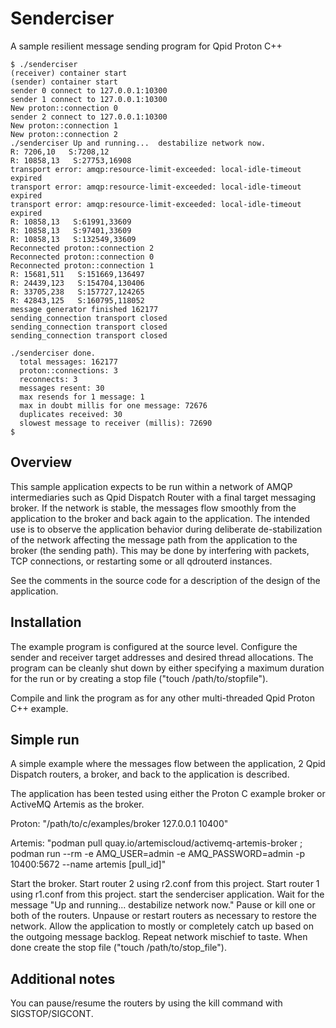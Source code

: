 # Senderciser

A sample resilient message sending program for Qpid Proton C++

~~~
$ ./senderciser
(receiver) container start
(sender) container start
sender 0 connect to 127.0.0.1:10300
sender 1 connect to 127.0.0.1:10300
New proton::connection 0
sender 2 connect to 127.0.0.1:10300
New proton::connection 1
New proton::connection 2
./senderciser Up and running...  destabilize network now.
R: 7206,10   S:7208,12
R: 10858,13   S:27753,16908
transport error: amqp:resource-limit-exceeded: local-idle-timeout expired
transport error: amqp:resource-limit-exceeded: local-idle-timeout expired
transport error: amqp:resource-limit-exceeded: local-idle-timeout expired
R: 10858,13   S:61991,33609
R: 10858,13   S:97401,33609
R: 10858,13   S:132549,33609
Reconnected proton::connection 2
Reconnected proton::connection 0
Reconnected proton::connection 1
R: 15681,511   S:151669,136497
R: 24439,123   S:154704,130406
R: 33705,238   S:157727,124265
R: 42843,125   S:160795,118052
message generator finished 162177
sending_connection transport closed
sending_connection transport closed
sending_connection transport closed

./senderciser done.
  total messages: 162177
  proton::connections: 3
  reconnects: 3
  messages resent: 30
  max resends for 1 message: 1
  max in doubt millis for one message: 72676
  duplicates received: 30
  slowest message to receiver (millis): 72690
$  

~~~

## Overview

This sample application expects to be run within a network of AMQP intermediaries such as Qpid Dispatch Router with a final target messaging broker.  If the network is stable, the messages flow smoothly from the application to the broker and back again to the application.  The intended use is to observe the application behavior during deliberate de-stabilization of the network affecting the message path from the application to the broker (the sending path).  This may be done by interfering with packets, TCP connections, or restarting some or all qdrouterd instances.

See the comments in the source code for a description of the design of the application.

## Installation

The example program is configured at the source level.  Configure the sender and receiver target addresses and desired thread allocations.  The program can be cleanly shut down by either specifying a maximum duration for the run or by creating a stop file ("touch /path/to/stopfile").

Compile and link the program as for any other multi-threaded Qpid Proton C++ example.

## Simple run

A simple example where the messages flow between the application, 2 Qpid Dispatch routers, a broker, and back to the application is described.

The application has been tested using either the Proton C example broker or ActiveMQ Artemis as the broker.

Proton: "/path/to/c/examples/broker 127.0.0.1 10400"

Artemis: "podman pull quay.io/artemiscloud/activemq-artemis-broker ; podman run --rm -e AMQ_USER=admin -e AMQ_PASSWORD=admin -p 10400:5672 --name artemis [pull_id]"

Start the broker.
Start router 2 using r2.conf from this project.
Start router 1 using r1.conf from this project.
start the senderciser application.
Wait for the message "Up and running...  destabilize network now."
Pause or kill one or both of the routers.
Unpause or restart routers as necessary to restore the network.
Allow the application to mostly or completely catch up based on the outgoing message backlog.
Repeat network mischief to taste.
When done create the stop file ("touch /path/to/stop_file").

## Additional notes

You can pause/resume the routers by using the kill command with SIGSTOP/SIGCONT.
